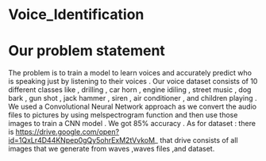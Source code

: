 # Voice_Identification
# Our problem statement 
The problem is to train a model to learn voices and accurately predict who is speaking just by listening to their voices . Our voice dataset consists of 10 different classes like , drilling , car horn , engine idiling , street music , dog bark , gun shot , jack hammer , siren , air conditioner , and children playing .  We used a Convolutional Neural Network approach as we convert the audio files to pictures by using melspectrogram function and  then use those images to train a CNN model . We got 85% accuracy . 
As for dataset :
there is https://drive.google.com/open?id=1QxLr4D44KNpep0gQy5ohrExM2tVvkoM_
that drive consists of all images that we generate from waves ,waves files ,and dataset. 

